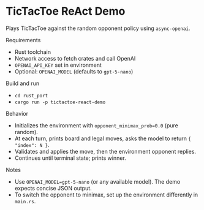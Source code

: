 # TicTacToe ReAct Demo

Plays TicTacToe against the random opponent policy using `async-openai`.

Requirements
- Rust toolchain
- Network access to fetch crates and call OpenAI
- `OPENAI_API_KEY` set in environment
- Optional: `OPENAI_MODEL` (defaults to `gpt-5-nano`)

Build and run
- `cd rust_port`
- `cargo run -p tictactoe-react-demo`

Behavior
- Initializes the environment with `opponent_minimax_prob=0.0` (pure random).
- At each turn, prints board and legal moves, asks the model to return `{ "index": N }`.
- Validates and applies the move, then the environment opponent replies.
- Continues until terminal state; prints winner.

Notes
- Use `OPENAI_MODEL=gpt-5-nano` (or any available model). The demo expects concise JSON output.
- To switch the opponent to minimax, set up the environment differently in `main.rs`.


